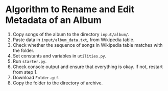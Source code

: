 # Algorithm to Rename and Edit Metadata of an Album

1. Copy songs of the album to the directory `input/album/`.
2. Paste data in `input/album_data.txt`, from Wikipedia table.
3. Check whether the sequence of songs in Wikipedia table matches with the folder.
4. Set constants and variables in `utilities.py`.
5. Run `starter.py`.
6. Check console output and ensure that everything is okay. If not, restart from step 1.
7. Download `Folder.gif`.
8. Copy the folder to the directory of archive.
